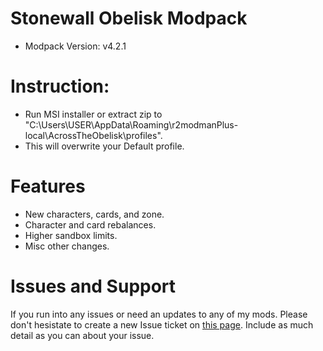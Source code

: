 # Stonewall Obelisk Modpack

- Modpack Version: v4.2.1

# Instruction:
- Run MSI installer or extract zip to "C:\Users\USER\AppData\Roaming\r2modmanPlus-local\AcrossTheObelisk\profiles".
- This will overwrite your Default profile.

# Features
- New characters, cards, and zone.
- Character and card rebalances.
- Higher sandbox limits.
- Misc other changes.

# Issues and Support

If you run into any issues or need an updates to any of my mods. Please don't hesistate to create a new Issue ticket on [this page](https://github.com/Stonewallx/Stone-SWObelisk-Modpack/issues). Include as much detail as you can about your issue.
